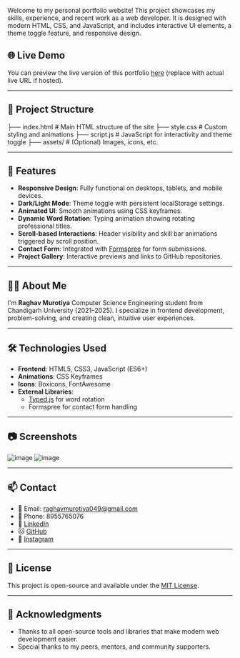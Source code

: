 Welcome to my personal portfolio website! This project showcases my skills, experience, and recent work as a web developer. It is designed with modern HTML, CSS, and JavaScript, and includes interactive UI elements, a theme toggle feature, and responsive design.

## 🌐 Live Demo

You can preview the live version of this portfolio [here](https://raghav-3328.github.io) (replace with actual live URL if hosted).

---

## 📁 Project Structure

├── index.html # Main HTML structure of the site
├── style.css # Custom styling and animations
├── script.js # JavaScript for interactivity and theme toggle
├── assets/ # (Optional) Images, icons, etc.

---

## 🚀 Features

- **Responsive Design**: Fully functional on desktops, tablets, and mobile devices.
- **Dark/Light Mode**: Theme toggle with persistent localStorage settings.
- **Animated UI**: Smooth animations using CSS keyframes.
- **Dynamic Word Rotation**: Typing animation showing rotating professional titles.
- **Scroll-based Interactions**: Header visibility and skill bar animations triggered by scroll position.
- **Contact Form**: Integrated with [Formspree](https://formspree.io) for form submissions.
- **Project Gallery**: Interactive previews and links to GitHub repositories.

---

## 🧑‍💻 About Me

I'm **Raghav Murotiya**
Computer Science Engineering student from Chandigarh University (2021–2025). 
I specialize in frontend development, problem-solving, and creating clean, intuitive user experiences.

---

## 🛠️ Technologies Used

- **Frontend**: HTML5, CSS3, JavaScript (ES6+)
- **Animations**: CSS Keyframes
- **Icons**: Boxicons, FontAwesome
- **External Libraries**:
  - [Typed.js](https://github.com/mattboldt/typed.js) for word rotation
  - Formspree for contact form handling

---

## 📷 Screenshots

![image](https://github.com/user-attachments/assets/6e4fced9-e9fb-4eba-b9e5-0fb5d6d3a78a)
![image](https://github.com/user-attachments/assets/e81d632e-5dfe-477e-925c-7accf414dff4)


---

## 📫 Contact

- 📧 Email: [raghavmurotiya049@gmail.com](mailto:raghavmurotiya049@gmail.com)
- 📱 Phone: 8955765076
- 💼 [LinkedIn](https://www.linkedin.com/in/raghav-murotiya-049r/)
- 🐱 [GitHub](https://github.com/Raghav-3328)
- 📸 [Instagram](https://www.instagram.com/raghav_maheshwari1/)

---

## 📄 License

This project is open-source and available under the [MIT License](LICENSE).

---

## 🙏 Acknowledgments

- Thanks to all open-source tools and libraries that make modern web development easier.
- Special thanks to my peers, mentors, and community supporters.
